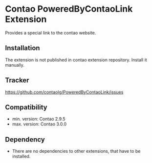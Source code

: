 Contao PoweredByContaoLink Extension
====================================

Provides a special link to the contao website.


Installation
------------

The extension is not published in contao extension repository.
Install it manually.


Tracker
-------

https://github.com/contaolg/PoweredByContaoLink/issues


Compatibility
-------------

- min. version: Contao 2.9.5
- max. version: Contao 3.0.0


Dependency
----------

- There are no dependencies to other extensions, that have to be installed.